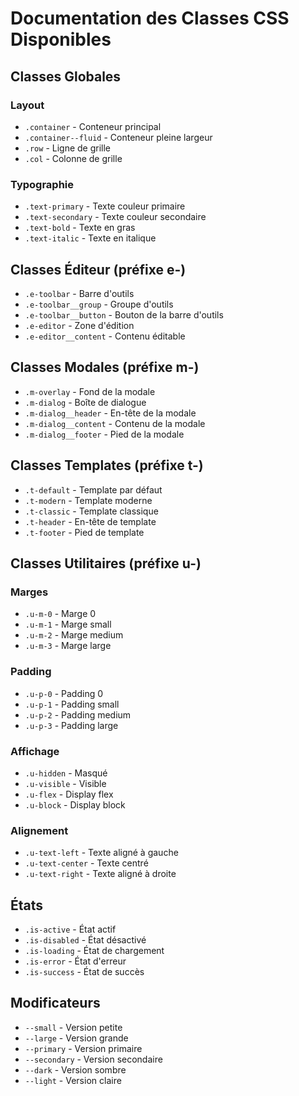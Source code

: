 # Documentation des Classes CSS Disponibles

## Classes Globales

### Layout
- `.container` - Conteneur principal
- `.container--fluid` - Conteneur pleine largeur
- `.row` - Ligne de grille
- `.col` - Colonne de grille

### Typographie
- `.text-primary` - Texte couleur primaire
- `.text-secondary` - Texte couleur secondaire
- `.text-bold` - Texte en gras
- `.text-italic` - Texte en italique

## Classes Éditeur (préfixe e-)
- `.e-toolbar` - Barre d'outils
- `.e-toolbar__group` - Groupe d'outils
- `.e-toolbar__button` - Bouton de la barre d'outils
- `.e-editor` - Zone d'édition
- `.e-editor__content` - Contenu éditable

## Classes Modales (préfixe m-)
- `.m-overlay` - Fond de la modale
- `.m-dialog` - Boîte de dialogue
- `.m-dialog__header` - En-tête de la modale
- `.m-dialog__content` - Contenu de la modale
- `.m-dialog__footer` - Pied de la modale

## Classes Templates (préfixe t-)
- `.t-default` - Template par défaut
- `.t-modern` - Template moderne
- `.t-classic` - Template classique
- `.t-header` - En-tête de template
- `.t-footer` - Pied de template

## Classes Utilitaires (préfixe u-)
### Marges
- `.u-m-0` - Marge 0
- `.u-m-1` - Marge small
- `.u-m-2` - Marge medium
- `.u-m-3` - Marge large

### Padding
- `.u-p-0` - Padding 0
- `.u-p-1` - Padding small
- `.u-p-2` - Padding medium
- `.u-p-3` - Padding large

### Affichage
- `.u-hidden` - Masqué
- `.u-visible` - Visible
- `.u-flex` - Display flex
- `.u-block` - Display block

### Alignement
- `.u-text-left` - Texte aligné à gauche
- `.u-text-center` - Texte centré
- `.u-text-right` - Texte aligné à droite

## États
- `.is-active` - État actif
- `.is-disabled` - État désactivé
- `.is-loading` - État de chargement
- `.is-error` - État d'erreur
- `.is-success` - État de succès

## Modificateurs
- `--small` - Version petite
- `--large` - Version grande
- `--primary` - Version primaire
- `--secondary` - Version secondaire
- `--dark` - Version sombre
- `--light` - Version claire